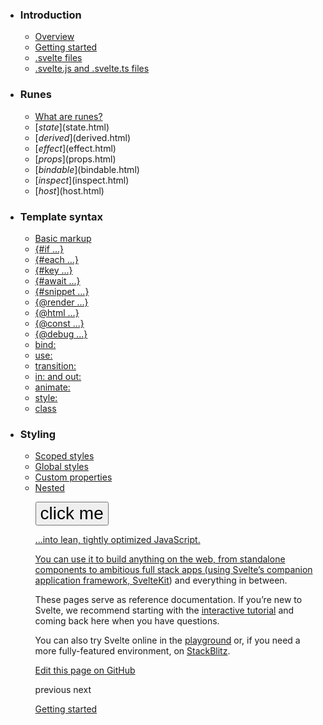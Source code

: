- ### Introduction
  - [Overview](overview.html)
  - [Getting started](getting-started.html)
  - [.svelte files](svelte-files.html)
  - [.svelte.js and .svelte.ts files](svelte-js-files.html)

- ### Runes
  - [What are runes?](what-are-runes.html)
  - [$state]($state.html)
  - [$derived]($derived.html)
  - [$effect]($effect.html)
  - [$props]($props.html)
  - [$bindable]($bindable.html)
  - [$inspect]($inspect.html)
  - [$host]($host.html)

- ### Template syntax
  - [Basic markup](basic-markup.html)
  - [{#if ...}](if.html)
  - [{#each ...}](each.html)
  - [{#key ...}](key.html)
  - [{#await ...}](await.html)
  - [{#snippet ...}](snippet.html)
  - [{@render ...}](@render.html)
  - [{@html ...}](@html.html)
  - [{@const ...}](@const.html)
  - [{@debug ...}](@debug.html)
  - [bind:](bind.html)
  - [use:](use.html)
  - [transition:](transition.html)
  - [in: and out:](in-and-out.html)
  - [animate:](animate.html)
  - [style:](style.html)
  - [class](class.html)

- ### Styling
  - [Scoped styles](scoped-styles.html)
  - [Global styles](global-styles.html)
  - [Custom properties](custom-properties.html)
  - [Nested <style> elements](nested-style-elements.html)

- ### Special elements
  - [<svelte:boundary>](svelte-boundary.html)
  - [<svelte:window>](svelte-window.html)
  - [<svelte:document>](svelte-document.html)
  - [<svelte:body>](svelte-body.html)
  - [<svelte:head>](svelte-head.html)
  - [<svelte:element>](svelte-element.html)
  - [<svelte:options>](svelte-options.html)

- ### Runtime
  - [Stores](stores.html)
  - [Context](context.html)
  - [Lifecycle hooks](lifecycle-hooks.html)
  - [Imperative component API](imperative-component-api.html)

- ### Misc
  - [Testing](testing.html)
  - [TypeScript](typescript.html)
  - [Custom elements](custom-elements.html)
  - [Svelte 4 migration guide](v4-migration-guide.html)
  - [Svelte 5 migration guide](v5-migration-guide.html)
  - [Frequently asked questions](faq.html)

- ### Reference
  - [svelte](svelte.html)
  - [svelte/action](svelte-action.html)
  - [svelte/animate](svelte-animate.html)
  - [svelte/compiler](svelte-compiler.html)
  - [svelte/easing](svelte-easing.html)
  - [svelte/events](svelte-events.html)
  - [svelte/legacy](svelte-legacy.html)
  - [svelte/motion](svelte-motion.html)
  - [svelte/reactivity/window](svelte-reactivity-window.html)
  - [svelte/reactivity](svelte-reactivity.html)
  - [svelte/server](svelte-server.html)
  - [svelte/store](svelte-store.html)
  - [svelte/transition](svelte-transition.html)
  - [Compiler errors](compiler-errors.html)
  - [Compiler warnings](compiler-warnings.html)
  - [Runtime errors](runtime-errors.html)
  - [Runtime warnings](runtime-warnings.html)

- ### Legacy APIs
  - [Overview](legacy-overview.html)
  - [Reactive let/var declarations](legacy-let.html)
  - [Reactive $: statements](legacy-reactive-assignments.html)
  - [export let](legacy-export-let.html)
  - [$$props and $$restProps](legacy-$$props-and-$$restProps.html)
  - [on:](legacy-on.html)
  - [<slot>](legacy-slots.html)
  - [$$slots](legacy-$$slots.html)
  - [<svelte:fragment>](legacy-svelte-fragment.html)
  - [<svelte:component>](legacy-svelte-component.html)
  - [<svelte:self>](legacy-svelte-self.html)
  - [Imperative component API](legacy-component-api.html)

SvelteIntroduction

# Overview

### On this page

- [Overview](overview.html)

Svelte is a framework for building user interfaces on the web. It uses a compiler to turn declarative components written in HTML, CSS and JavaScript...

App

<script>
	function greet() {
		alert('Welcome to Svelte!');
	}
</script>

<button onclick={greet}>click me</button>

<style>
	button {
		font-size: 2em;
	}
</style>
<script lang="ts">
	function greet() {
		alert('Welcome to Svelte!');
	}
</script>

<button onclick={greet}>click me</button>

<style>
	button {
		font-size: 2em;
	}
</style>

...into lean, tightly optimized JavaScript.

You can use it to build anything on the web, from standalone components to ambitious full stack apps (using Svelte’s companion application framework, [SvelteKit](https://svelte.dev/docs/kit)) and everything in between.

These pages serve as reference documentation. If you’re new to Svelte, we recommend starting with the [interactive tutorial](https://svelte.dev/tutorial) and coming back here when you have questions.

You can also try Svelte online in the [playground](https://svelte.dev/playground) or, if you need a more fully-featured environment, on [StackBlitz](https://sveltekit.new).

[Edit this page on GitHub](https://github.com/sveltejs/svelte/edit/main/documentation/docs/01-introduction/01-overview.md)

previous next

[Getting started](getting-started.html)
